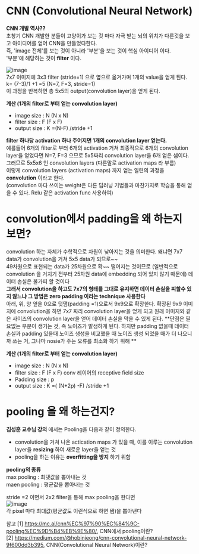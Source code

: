 # CNN (Convolutional Neural Network)
**CNN 개발 역사??**  
초창기 CNN 개발한 분들이 고양이가 보는 것 마다 자극 받는 뇌의 위치가 다른것을 보고 아이디어를 얻어 CNN을 만들었다한다.  
즉, 'image 전체'를 보는 것이 아니라 '부분'을 보는 것이 핵심 아이디어 이다.  
'부분'에 해당하는 것이 **filter** 이다.
  
![image](https://user-images.githubusercontent.com/56099627/70595067-a2dd4800-1c25-11ea-95ce-b22d760e35bf.png)  
7x7 이미지에 3x3 filter (stride=1) 으로 옆으로 옮겨가며 1개의 value을 얻게 된다.  
k= (7-3)/1 +1 =5 (N=7, F=3, stride=1)  
이 과정을 반복하면 총 5x5의 output(convolution layer)을 얻게 된다.  
  
**계산 (1개의 filter로 부터 얻는 convolution layer)**  
- image size : N (N x N)   
- filter size : F (F x F)  
- output size : K =(N-F) /stride +1  
  
**filter 하나당 activation 하나 주어지면 1개의 convolution layer 얻는다.**  
예를들어 6개의 filter로 부터 6개의 activation 거쳐 최종적으로 6개의 convolution layer을 얻었다면 N=7, F=3 으므로 5x5짜리 convolution layer을 6개 얻은 셈이다. 그러므로 5x5x6 인 convolution layers (다른말로 activation maps 라 부름)  
이렇게 convolution layers (activation maps) 까지 얻는 일련의 과정을 **convolution** 이라고 한다.  
(convolution 마다 쓰이는 weight은 다른 딥러닝 기법들과 마찬가지로 학습을 통해 얻을 수 있다. Relu 같은 activation func 사용하여)  
  
# convolution에서 padding을 왜 하는지 보면?
convolution 하는 자체가 수학적으로 차원이 낮아지는 것을 의미한다. 왜냐면 7x7 data가 convolution을 거쳐 5x5 data가 되므로~~  
49차원으로 표현되는 data가 25차원으로 확~~ 떨어지는 것이므로 (일반적으로 convolution 을 거치기 전부터 25차원 data에 embedding 되어 있지 않기 때문에) 데이터 손실은 불가피 할 것이다   
**그래서 convolution을 하고도 7x7의 형태를 그대로 유지하면 데이터 손실을 피할수 있지 않느냐 그 방법은 zero padding 이라는 technique 사용한다**  
아래, 위, 양 옆을 0으로 덧댐(padding =1)으로서 9x9으로 확장한다. 확장된 9x9 이미지에 convolution을 하면 7x7 짜리 convolution layer을 얻게 되고 원래 이미지와 같은 사이즈의 convolution layer을 얻어 데이터 손실을 막을 수 있게 된다.  **단점은 필요없는 부분이 생기는 것, 즉 노이즈가 발생하게 된다. 하지만 padding 없을때 데이터 손실과 padding 있을때 노이즈 생성을 비교했을 때 노이즈 생성 되었을 때가 더 나으니까 쓰는 거, 그나마 nosie가 주는 오류를 최소화 하기 위해 **
  
 **계산 (1개의 filter로 부터 얻는 convolution layer)**  
- image size : N (N x N)   
- filter size : F (F x F) conv 레이어의 receptive field size   
- Padding size : p  
- output size : K =( (N+2p) -F) /stride +1   
  
# pooling 을 왜 하는건지?
**김성훈 교수님 강의** 에서는 Pooling을 다음과 같이 정의한다.  
- convolution을 거쳐 나온 actication maps 가 있을 때, 이를 이루는 convolution layer을 **resizing** 하여 새로운 layer을 얻는 것  
- pooling을 하는 이유는 **overfitting을 방지** 하기 위함

**pooling의 종류**  
max pooling : 최댓값을 뽑아내는 것  
maen pooling : 평균값을 뽑아내는 것  
  
stride =2 이면서 2x2 filter을 통해 max pooling을 한다면  
![image](https://user-images.githubusercontent.com/56099627/70594289-5e50ad00-1c23-11ea-85f5-a2eca11423ac.png)  
각 pixel 마다 최대값(평균값도 이런식으로 하면 됌)을 뽑아낸다

  
참고 
[1] https://mc.ai/cnn%EC%97%90%EC%84%9C-pooling%EC%9D%B4%EB%9E%80/, CNN에서 pooling이란?  
[2] https://medium.com/@hobinjeong/cnn-convolutional-neural-network-9f600dd3b395, CNN(Convolutional Neural Network)이란?
